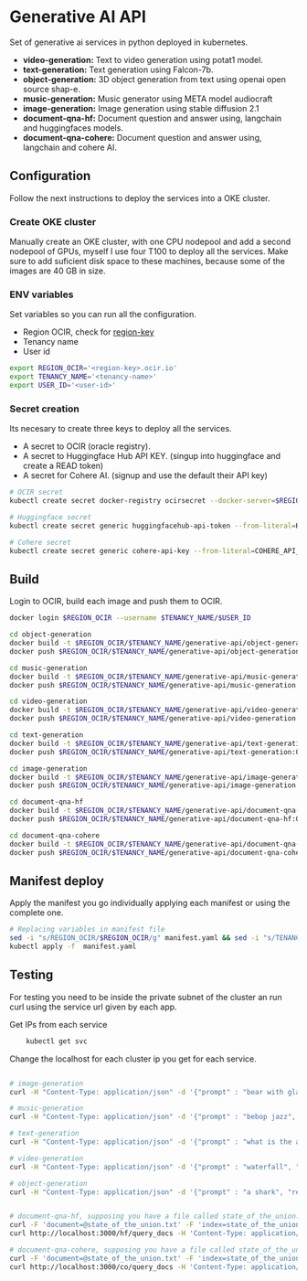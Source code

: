# Generative AI API
Set of generative ai services in python deployed in kubernetes.

- **video-generation:** Text to video generation using potat1 model.
- **text-generation:** Text generation using Falcon-7b.
- **object-generation:** 3D object generation from text using openai open source shap-e.
- **music-generation:** Music generator using META model audiocraft
- **image-generation:** Image generation using stable diffusion 2.1
- **document-qna-hf:** Document question and answer using, langchain and huggingfaces models.
- **document-qna-cohere:** Document question and answer using, langchain and cohere AI.

## Configuration
Follow the next instructions to deploy the services into a OKE cluster.

### Create OKE cluster
Manually create an OKE cluster, with one CPU nodepool and add a second nodepool of GPUs, myself I use four T100 to deploy all the services. Make sure to add suficient disk space to these machines, because some of the images are 40 GB in size.

### ENV variables
Set variables so you can run all the configuration.

- Region OCIR, check for [region-key](https://docs.oracle.com/en-us/iaas/Content/Registry/Concepts/registryprerequisites.htm#Availab)
- Tenancy name
- User id


```bash
export REGION_OCIR='<region-key>.ocir.io'
export TENANCY_NAME='<tenancy-name>'
export USER_ID='<user-id>'
```

### Secret creation
Its necesary to create three keys to deploy all the services.

- A secret to OCIR (oracle registry).
- A secret to Huggingface Hub API KEY. (singup into huggingface and create a READ token)
- A secret for Cohere AI. (signup and use the default their API key)

```bash
# OCIR secret
kubectl create secret docker-registry ocirsecret --docker-server=$REGION_OCIR --docker-username="$TENANCY_NAME/$USER_ID" --docker-password='<password>' --docker-email=$USER_ID

# Huggingface secret
kubectl create secret generic huggingfacehub-api-token --from-literal=HUGGINGFACEHUB_API_TOKEN=hf_token

# Cohere secret
kubectl create secret generic cohere-api-key --from-literal=COHERE_API_KEY=cohere_api_key
```

## Build
Login to OCIR, build each image and push them to OCIR.

```bash
docker login $REGION_OCIR --username $TENANCY_NAME/$USER_ID

cd object-generation
docker build -t $REGION_OCIR/$TENANCY_NAME/generative-api/object-generation:0.0.1 .
docker push $REGION_OCIR/$TENANCY_NAME/generative-api/object-generation:0.0.1

cd music-generation
docker build -t $REGION_OCIR/$TENANCY_NAME/generative-api/music-generation:0.0.1 .
docker push $REGION_OCIR/$TENANCY_NAME/generative-api/music-generation:0.0.1

cd video-generation
docker build -t $REGION_OCIR/$TENANCY_NAME/generative-api/video-generation:0.0.1 .
docker push $REGION_OCIR/$TENANCY_NAME/generative-api/video-generation:0.0.1

cd text-generation
docker build -t $REGION_OCIR/$TENANCY_NAME/generative-api/text-generation:0.0.1 .
docker push $REGION_OCIR/$TENANCY_NAME/generative-api/text-generation:0.0.1

cd image-generation
docker build -t $REGION_OCIR/$TENANCY_NAME/generative-api/image-generation:0.0.1 .
docker push $REGION_OCIR/$TENANCY_NAME/generative-api/image-generation:0.0.1

cd document-qna-hf
docker build -t $REGION_OCIR/$TENANCY_NAME/generative-api/document-qna-hf:0.0.1 .
docker push $REGION_OCIR/$TENANCY_NAME/generative-api/document-qna-hf:0.0.1

cd document-qna-cohere
docker build -t $REGION_OCIR/$TENANCY_NAME/generative-api/document-qna-cohere:0.0.1 .
docker push $REGION_OCIR/$TENANCY_NAME/generative-api/document-qna-cohere:0.0.1
```

## Manifest deploy
Apply the manifest you go individually applying each manifest or using the complete one.
```bash
# Replacing variables in manifest file
sed -i "s/REGION_OCIR/$REGION_OCIR/g" manifest.yaml && sed -i "s/TENANCY_NAME/$TENANCY_NAME/g" manifest.yaml
kubectl apply -f  manifest.yaml
```

## Testing
For testing you need to be inside the private subnet of the cluster an run curl using the service url given by each app. 

Get IPs from each service
```bash
    kubectl get svc
```

Change the localhost for each cluster ip you get for each service.
```bash

# image-generation
curl -H "Content-Type: application/json" -d '{"prompt" : "bear with glasses"}' http://localhost:3000/generate_image -o image.png

# music-generation
curl -H "Content-Type: application/json" -d '{"prompt" : "bebop jazz", "duration": 8}' http://localhost:3000/generate_music -o temp.wav

# text-generation
curl -H "Content-Type: application/json" -d '{"prompt" : "what is the answer to life the universe and everything? response: ", "max_length": 200}' http://localhost:3000/generate_text

# video-generation
curl -H "Content-Type: application/json" -d '{"prompt" : "waterfall", "negative_prompt": "text, watermark, copyright, blurry, low resolution, blur, low quality", "width": 512, "height": 288, "num_steps": 25, "guidance_scale": 23,  "fps": 24, "num_frames":10 }' http://localhost:3000/generate_video -o temp.mp4

# object-generation
curl -H "Content-Type: application/json" -d '{"prompt" : "a shark", "return_type": "zip"}' http://localhost:3000/generate_3d_object -o 3d.zip


# document-qna-hf, supposing you have a file called state_of_the_union.txt
curl -F 'document=@state_of_the_union.txt' -F 'index=state_of_the_union' http://localhost:3000/hf/load_file
curl http://localhost:3000/hf/query_docs -H 'Content-Type: application/json'  -d '{"question": "What did the president say about Ketanji Brown Jackson?", "index":"state_of_the_union"}'

# document-qna-cohere, supposing you have a file called state_of_the_union.txt
curl -F 'document=@state_of_the_union.txt' -F 'index=state_of_the_union' http://localhost:3000/co/load_file
curl http://localhost:3000/co/query_docs -H 'Content-Type: application/json'  -d '{"question": "What did the president say about Ketanji Brown Jackson?", "index":"state_of_the_union"}'
```
